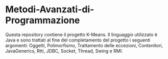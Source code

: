# Metodi-Avanzati-di-Programmazione
Questa repository contiene il progetto K-Means. Il linguaggio utilizzato è Java e sono trattati al fine del completamento del progetto i seguenti argomenti: Oggetti, Polimorfismo, Trattamento delle eccezioni, Contenitori, JavaGenerics, Rtti, JDBC, Socket, Thread, Swing e RMI.
